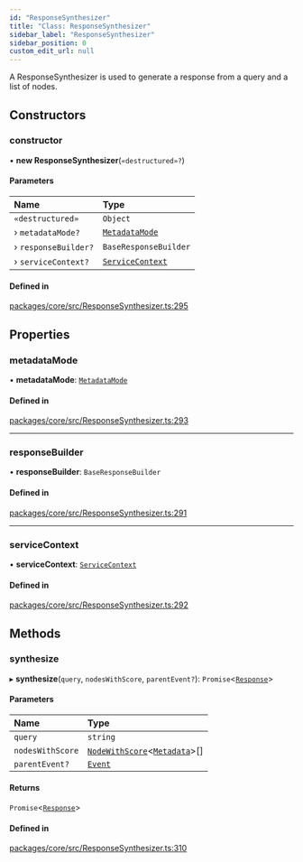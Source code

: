 ```yaml
---
id: "ResponseSynthesizer"
title: "Class: ResponseSynthesizer"
sidebar_label: "ResponseSynthesizer"
sidebar_position: 0
custom_edit_url: null
---
```


A ResponseSynthesizer is used to generate a response from a query and a list of nodes.

## Constructors

### constructor

• **new ResponseSynthesizer**(`«destructured»?`)

#### Parameters

| Name                 | Type                                                |
| :------------------- | :-------------------------------------------------- |
| `«destructured»`     | `Object`                                            |
| › `metadataMode?`    | [`MetadataMode`](../enums/MetadataMode.md)          |
| › `responseBuilder?` | `BaseResponseBuilder`                               |
| › `serviceContext?`  | [`ServiceContext`](../interfaces/ServiceContext.md) |

#### Defined in

[packages/core/src/ResponseSynthesizer.ts:295](https://github.com/run-llama/LlamaIndexTS/blob/3552de1/packages/core/src/ResponseSynthesizer.ts#L295)

## Properties

### metadataMode

• **metadataMode**: [`MetadataMode`](../enums/MetadataMode.md)

#### Defined in

[packages/core/src/ResponseSynthesizer.ts:293](https://github.com/run-llama/LlamaIndexTS/blob/3552de1/packages/core/src/ResponseSynthesizer.ts#L293)

---

### responseBuilder

• **responseBuilder**: `BaseResponseBuilder`

#### Defined in

[packages/core/src/ResponseSynthesizer.ts:291](https://github.com/run-llama/LlamaIndexTS/blob/3552de1/packages/core/src/ResponseSynthesizer.ts#L291)

---

### serviceContext

• **serviceContext**: [`ServiceContext`](../interfaces/ServiceContext.md)

#### Defined in

[packages/core/src/ResponseSynthesizer.ts:292](https://github.com/run-llama/LlamaIndexTS/blob/3552de1/packages/core/src/ResponseSynthesizer.ts#L292)

## Methods

### synthesize

▸ **synthesize**(`query`, `nodesWithScore`, `parentEvent?`): `Promise`<[`Response`](Response.md)\>

#### Parameters

| Name             | Type                                                                             |
| :--------------- | :------------------------------------------------------------------------------- |
| `query`          | `string`                                                                         |
| `nodesWithScore` | [`NodeWithScore`](../interfaces/NodeWithScore.md)<[`Metadata`](../#metadata)\>[] |
| `parentEvent?`   | [`Event`](../interfaces/Event.md)                                                |

#### Returns

`Promise`<[`Response`](Response.md)\>

#### Defined in

[packages/core/src/ResponseSynthesizer.ts:310](https://github.com/run-llama/LlamaIndexTS/blob/3552de1/packages/core/src/ResponseSynthesizer.ts#L310)
